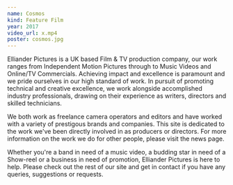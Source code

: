 ```yaml
---
name: Cosmos
kind: Feature Film
year: 2017
video_url: x.mp4
poster: cosmos.jpg
---
```

Elliander Pictures is a UK based Film & TV production company, our work ranges from Independent Motion Pictures through to Music Videos and Online/TV Commercials. Achieving impact and excellence is paramount and we pride ourselves in our high standard of work. In pursuit of promoting technical and creative excellence, we work alongside accomplished industry professionals, drawing on their experience as writers, directors and skilled technicians.

We both work as freelance camera operators and editors and have worked with a variety of prestigous brands and companies. This site is dedicated to the work we've been directly involved in as producers or directors. For more information on the work we do for other people, please visit the news page.

Whether you're a band in need of a music video, a budding star in need of a Show-reel or a business in need of promotion, Elliander Pictures is here to help. Please check out the rest of our site and get in contact if you have any queries, suggestions or requests. 
